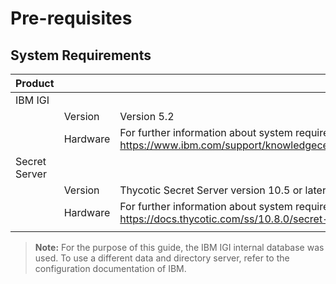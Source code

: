[title]: # (Requirements)
[tags]: # (introduction)
[priority]: # (2)
# Pre-requisites

## System Requirements

| Product  |   | Details  |
|---|---|---|
| IBM IGI |   |   |
|   |  Version | Version 5.2  |
|   | Hardware  | For further information about system requirements for IBM IGI please visit: https://www.ibm.com/support/knowledgecenter/en/SSGHJR_5.2.0/com.ibm.igi.doc/installing/cpt/c_hardware_reqs.html |
|  Secret Server |   |   |
|   | Version  | Thycotic Secret Server version 10.5 or later.  |
|   | Hardware | For further information about system requirements for Secret Server please visit: https://docs.thycotic.com/ss/10.8.0/secret-server-setup/system-requirements/index.md.  |
|   |   |   |

>**Note:** For the purpose of this guide, the IBM IGI internal database was used. To use a different data and directory server, refer to the configuration documentation of IBM.
